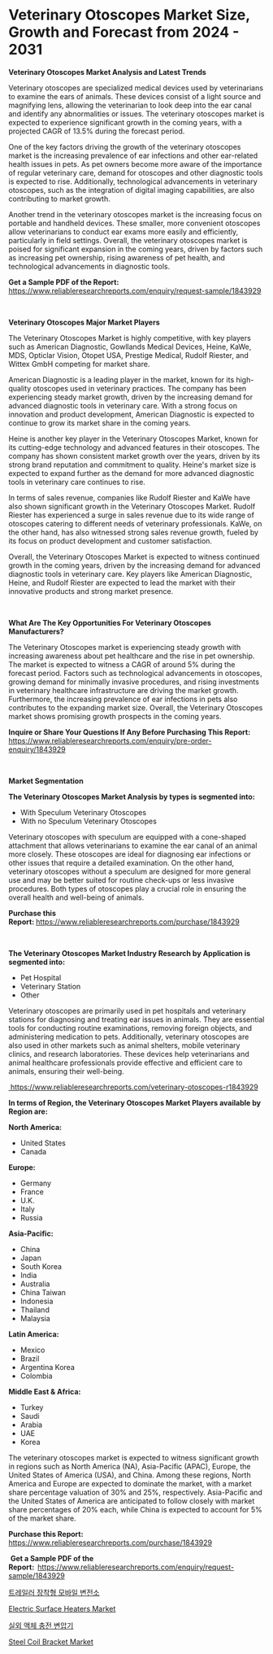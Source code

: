 <p><h1>Veterinary Otoscopes Market Size, Growth and Forecast from 2024 - 2031</h1></p><p><strong>Veterinary Otoscopes Market Analysis and Latest Trends</strong></p>
<p><p>Veterinary otoscopes are specialized medical devices used by veterinarians to examine the ears of animals. These devices consist of a light source and magnifying lens, allowing the veterinarian to look deep into the ear canal and identify any abnormalities or issues. The veterinary otoscopes market is expected to experience significant growth in the coming years, with a projected CAGR of 13.5% during the forecast period.</p><p>One of the key factors driving the growth of the veterinary otoscopes market is the increasing prevalence of ear infections and other ear-related health issues in pets. As pet owners become more aware of the importance of regular veterinary care, demand for otoscopes and other diagnostic tools is expected to rise. Additionally, technological advancements in veterinary otoscopes, such as the integration of digital imaging capabilities, are also contributing to market growth.</p><p>Another trend in the veterinary otoscopes market is the increasing focus on portable and handheld devices. These smaller, more convenient otoscopes allow veterinarians to conduct ear exams more easily and efficiently, particularly in field settings. Overall, the veterinary otoscopes market is poised for significant expansion in the coming years, driven by factors such as increasing pet ownership, rising awareness of pet health, and technological advancements in diagnostic tools.</p></p>
<p><strong>Get a Sample PDF of the Report:&nbsp;</strong> <a href="https://www.reliableresearchreports.com/enquiry/request-sample/1843929">https://www.reliableresearchreports.com/enquiry/request-sample/1843929</a></p>
<p>&nbsp;</p>
<p><strong>Veterinary Otoscopes Major Market Players</strong></p>
<p><p>The Veterinary Otoscopes Market is highly competitive, with key players such as American Diagnostic, Gowllands Medical Devices, Heine, KaWe, MDS, Opticlar Vision, Otopet USA, Prestige Medical, Rudolf Riester, and Wittex GmbH competing for market share. </p><p>American Diagnostic is a leading player in the market, known for its high-quality otoscopes used in veterinary practices. The company has been experiencing steady market growth, driven by the increasing demand for advanced diagnostic tools in veterinary care. With a strong focus on innovation and product development, American Diagnostic is expected to continue to grow its market share in the coming years.</p><p>Heine is another key player in the Veterinary Otoscopes Market, known for its cutting-edge technology and advanced features in their otoscopes. The company has shown consistent market growth over the years, driven by its strong brand reputation and commitment to quality. Heine's market size is expected to expand further as the demand for more advanced diagnostic tools in veterinary care continues to rise.</p><p>In terms of sales revenue, companies like Rudolf Riester and KaWe have also shown significant growth in the Veterinary Otoscopes Market. Rudolf Riester has experienced a surge in sales revenue due to its wide range of otoscopes catering to different needs of veterinary professionals. KaWe, on the other hand, has also witnessed strong sales revenue growth, fueled by its focus on product development and customer satisfaction.</p><p>Overall, the Veterinary Otoscopes Market is expected to witness continued growth in the coming years, driven by the increasing demand for advanced diagnostic tools in veterinary care. Key players like American Diagnostic, Heine, and Rudolf Riester are expected to lead the market with their innovative products and strong market presence.</p></p>
<p>&nbsp;</p>
<p><strong>What Are The Key Opportunities For Veterinary Otoscopes Manufacturers?</strong></p>
<p><p>The Veterinary Otoscopes market is experiencing steady growth with increasing awareness about pet healthcare and the rise in pet ownership. The market is expected to witness a CAGR of around 5% during the forecast period. Factors such as technological advancements in otoscopes, growing demand for minimally invasive procedures, and rising investments in veterinary healthcare infrastructure are driving the market growth. Furthermore, the increasing prevalence of ear infections in pets also contributes to the expanding market size. Overall, the Veterinary Otoscopes market shows promising growth prospects in the coming years.</p></p>
<p><strong>Inquire or Share Your Questions If Any Before Purchasing This Report:</strong> <a href="https://www.reliableresearchreports.com/enquiry/pre-order-enquiry/1843929">https://www.reliableresearchreports.com/enquiry/pre-order-enquiry/1843929</a></p>
<p>&nbsp;</p>
<p><strong>Market Segmentation</strong></p>
<p><strong>The Veterinary Otoscopes Market Analysis by types is segmented into:</strong></p>
<p><ul><li>With Speculum Veterinary Otoscopes</li><li>With no Speculum Veterinary Otoscopes</li></ul></p>
<p><p>Veterinary otoscopes with speculum are equipped with a cone-shaped attachment that allows veterinarians to examine the ear canal of an animal more closely. These otoscopes are ideal for diagnosing ear infections or other issues that require a detailed examination. On the other hand, veterinary otoscopes without a speculum are designed for more general use and may be better suited for routine check-ups or less invasive procedures. Both types of otoscopes play a crucial role in ensuring the overall health and well-being of animals.</p></p>
<p><strong>Purchase this Report:&nbsp;</strong><a href="https://www.reliableresearchreports.com/purchase/1843929">https://www.reliableresearchreports.com/purchase/1843929</a></p>
<p>&nbsp;</p>
<p><strong>The Veterinary Otoscopes Market Industry Research by Application is segmented into:</strong></p>
<p><ul><li>Pet Hospital</li><li>Veterinary Station</li><li>Other</li></ul></p>
<p><p>Veterinary otoscopes are primarily used in pet hospitals and veterinary stations for diagnosing and treating ear issues in animals. They are essential tools for conducting routine examinations, removing foreign objects, and administering medication to pets. Additionally, veterinary otoscopes are also used in other markets such as animal shelters, mobile veterinary clinics, and research laboratories. These devices help veterinarians and animal healthcare professionals provide effective and efficient care to animals, ensuring their well-being.</p></p>
<p><a href="https://www.reliableresearchreports.com/veterinary-otoscopes-r1843929">&nbsp;https://www.reliableresearchreports.com/veterinary-otoscopes-r1843929</a></p>
<p><strong>In terms of Region, the Veterinary Otoscopes Market Players available by Region are:</strong></p>
<p>
    <p> <strong> North America: </strong>
        <ul>
            <li>United States</li>
            <li>Canada</li>
        </ul>
        </p> 
    <p> <strong> Europe: </strong>
        <ul>
            <li>Germany</li>
            <li>France</li>
            <li>U.K.</li>
            <li>Italy</li>
            <li>Russia</li>
        </ul>
        </p> 
    <p> <strong> Asia-Pacific: </strong>
        <ul>
            <li>China</li>
            <li>Japan</li>
            <li>South Korea</li>
            <li>India</li>
            <li>Australia</li>
            <li>China Taiwan</li>
            <li>Indonesia</li>
            <li>Thailand</li>
            <li>Malaysia</li>
        </ul>
        </p> 
    <p> <strong> Latin America: </strong>
        <ul>
            <li>Mexico</li>
            <li>Brazil</li>
            <li>Argentina Korea</li>
            <li>Colombia</li>
        </ul>
        </p> 
    <p> <strong> Middle East & Africa: </strong>
        <ul>
            <li>Turkey</li>
            <li>Saudi</li>
            <li>Arabia</li>
            <li>UAE</li>
            <li>Korea</li>
        </ul>
    </p>
    </p>
<p><p>The veterinary otoscopes market is expected to witness significant growth in regions such as North America (NA), Asia-Pacific (APAC), Europe, the United States of America (USA), and China. Among these regions, North America and Europe are expected to dominate the market, with a market share percentage valuation of 30% and 25%, respectively. Asia-Pacific and the United States of America are anticipated to follow closely with market share percentages of 20% each, while China is expected to account for 5% of the market share.</p></p>
<p><strong>Purchase this Report: </strong><a href="https://www.reliableresearchreports.com/purchase/1843929">https://www.reliableresearchreports.com/purchase/1843929</a></p>
<p>&nbsp;<strong>Get a Sample PDF of the Report:&nbsp;&nbsp;</strong><a href="https://www.reliableresearchreports.com/enquiry/request-sample/1843929">https://www.reliableresearchreports.com/enquiry/request-sample/1843929</a></p>
<p><strong></strong></p>
<p><p><a href="https://github.com/bvubpqd5241630/Market-Research-Report-List-2/blob/main/7403734181081.md">트레일러 장착형 모바일 변전소</a></p><p><a href="https://github.com/DarrenSipes1990/Market-Research-Report-List-1/blob/main/electric-surface-heaters-market.md">Electric Surface Heaters Market</a></p><p><a href="https://github.com/ThomasElmes2022/Market-Research-Report-List-1/blob/main/6897356181080.md">실외 액체 충전 변압기</a></p><p><a href="https://github.com/Airanohannonzb68e5pb53oc1/Market-Research-Report-List-3/blob/main/steel-coil-bracket-market.md">Steel Coil Bracket Market</a></p></p>